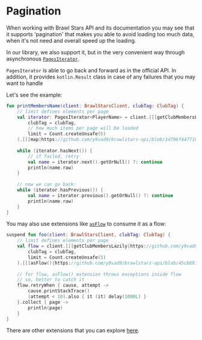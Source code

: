 # Pagination
When working with Brawl Stars API and its documentation you may
see that it supports 'pagination' that makes you able to avoid
loading too much data, when it's not need and overall speed up
the loading.

In our library, we also support it, but in the very convenient way
through asynchronous [`PagesIterator`](https://github.com/y9vad9/brawlstars-api/blob/master/core/src/commonMain/kotlin/com/y9vad9/bsapi/types/pagination/PagesIterator.kt).

`PagesIterator` is able to go back and forward as in the official API. In addition, it provides
`kotlin.Result` class in case of any failures that you may want to handle

Let's see the example:
```kotlin
fun printMembersName(client: BrawlStarsClient, clubTag: ClubTag) {
    // limit defines elements per page
    val iterator: PagesIterator<PlayerName> = client.[[[getClubMembersLazily|https://github.com/y9vad9/brawlstars-api/blob/45cb691a7e3930b3ee2610f3aaf9b570a856488f/core/src/commonMain/kotlin/com/y9vad9/bsapi/BrawlStarsClient.kt#L115]]](
        clubTag = clubTag,
        // how much items per page will be loaded
        limit = Count.createUnsafe(5)
    ).[[[map|https://github.com/y9vad9/brawlstars-api/blob/1d796f44771805de5f288e0201a2106bebe4d33e/core/src/commonMain/kotlin/com/y9vad9/bsapi/types/pagination/PagesIterator.kt#L83]]] { member -> member.name }
    
    while (iterator.hasNext()) {
        // if failed, retry
        val name = iterator.next().getOrNull() ?: continue
        println(name.raw)
    }
    
    // now we can go back:
    while (iterator.hasPrevious()) {
        val name = iterator.previous().getOrNull() ?: continue
        println(name.raw)
    }
}
```
You may also use extensions like [`asFlow`](https://github.com/y9vad9/brawlstars-api/blob/45cb691a7e3930b3ee2610f3aaf9b570a856488f/core/src/commonMain/kotlin/com/y9vad9/bsapi/types/pagination/PagesIterator.kt#L61)
to consume it as a flow:
```Kotlin
suspend fun foo(client: BrawlStarsClient, clubTag: ClubTag) {
    // limit defines elements per page
    val flow = client.[[[getClubMembersLazily|https://github.com/y9vad9/brawlstars-api/blob/45cb691a7e3930b3ee2610f3aaf9b570a856488f/core/src/commonMain/kotlin/com/y9vad9/bsapi/BrawlStarsClient.kt#L115]]](
        clubTag = clubTag,
        limit = Count.createUnsafe(5)
    ).[[[asFlow()|https://github.com/y9vad9/brawlstars-api/blob/45cb691a7e3930b3ee2610f3aaf9b570a856488f/core/src/commonMain/kotlin/com/y9vad9/bsapi/types/pagination/PagesIterator.kt#L61]]]
    
    // for flow, asFlow() extension throws exceptions inside flow
    // so, better to catch it
    flow.retryWhen { cause, attempt -> 
        cause.printStackTrace()
        (attempt < 10).also { it (it) delay(1000L) }
    }.collect { page ->
        println(page)
    }
}
```

There are other extensions that you can explore [here](https://github.com/y9vad9/brawlstars-api/blob/master/core/src/commonMain/kotlin/com/y9vad9/bsapi/types/pagination/PagesIterator.kt#L61).